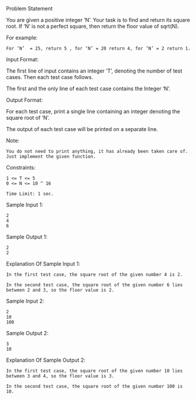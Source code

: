 Problem Statement

You are given a positive integer ‘N’. Your task is to find and return its square root. If ‘N’ is not a perfect square, then return the floor value of sqrt(N).

For example:

    For ‘N’  = 25, return 5 , for ‘N’ = 20 return 4, for ‘N’ = 2 return 1.

Input Format:

The first line of input contains an integer ‘T’, denoting the number of test cases. Then each test case follows.

The first and the only line of each test case contains the Integer ‘N’.

Output Format:

For each test case, print a single line containing an integer denoting the square root of ‘N’.

The output of each test case will be printed on a separate line.

Note:

    You do not need to print anything, it has already been taken care of. Just implement the given function.

Constraints:

    1 <= T <= 5
    0 <= N <= 10 ^ 16

    Time Limit: 1 sec.

Sample Input 1:

    2
    4
    6

Sample Output 1:

    2
    2

Explanation Of Sample Input 1:

    In the first test case, the square root of the given number 4 is 2.

    In the second test case, the square root of the given number 6 lies between 2 and 3, so the floor value is 2.

Sample Input 2:

    2
    10
    100

Sample Output 2:

    3
    10

Explanation Of Sample Output 2:

    In the first test case, the square root of the given number 10 lies between 3 and 4, so the floor value is 3.

    In the second test case, the square root of the given number 100 is 10.